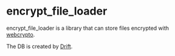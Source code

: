 # encrypt_file_loader

encrypt_file_loader is a library that can store files encrypted with [webcrypto](https://pub.dev/packages/webcrypto).

The DB is created by [Drift](https://pub.dev/packages/drift).
